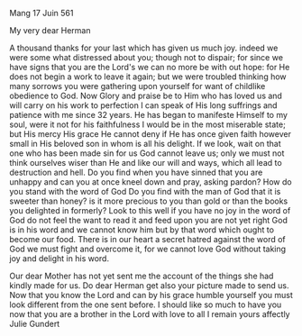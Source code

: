 Mang 17 Juin 561

My very dear Herman

A thousand thanks for your last which has given us much joy. indeed we were some what distressed about you; though not to dispair; for since we have signs that you are the Lord's we can no more be with out hope: for He does not begin a work to leave it again; but we were troubled thinking how many sorrows you were gathering upon yourself for want of childlike obedience to God. Now Glory and praise be to Him who has loved us and will carry on his work to perfection I can speak of His long suffrings and patience with me since 32 years. He has began to manifeste Himself to my soul, were it not for his faithfulness I would be in the most miserable state; but His mercy His grace He cannot deny if He has once given faith however small in His beloved son in whom is all his delight. If we look, wait on that one who has been made sin for us God cannot leave us; only we must not think ourselves wiser than He and like our will and ways, which all lead to destruction and hell. Do you find when you have sinned that you are unhappy and can you at once kneel down and pray, asking pardon? How do you stand with the word of God Do you find with the man of God that it is sweeter than honey? is it more precious to you than gold or than the books you delighted in formerly? Look to this well if you have no joy in the word of God do not feel the want to read it and feed upon you are not yet right God is in his word and we cannot know him but by that word which ought to become our food. There is in our heart a secret hatred against the word of God we must fight and overcome it, for we cannot love God without taking joy and delight in his word.

Our dear Mother has not yet sent me the account of the things she had kindly made for us. Do dear Herman get also your picture made to send us. Now that you know the Lord and can by his grace humble yourself you must look different from the one sent before. I should like so much to have you now that you are a brother in the Lord
with love to all I remain yours affectly
 Julie Gundert

